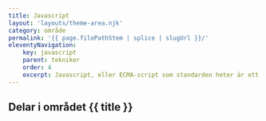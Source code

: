 ```yaml
---
title: Javascript
layout: 'layouts/theme-area.njk'
category: område
permalink: '{{ page.filePathStem | splice | slugUrl }}/'
eleventyNavigation:
    key: javascript
    parent: tekniker
    order: 4
    excerpt: Javascript, eller ECMA-script som standarden heter är ett programmeringsspråk för webbsidor.
---
```


## Delar i området {{ title }}
